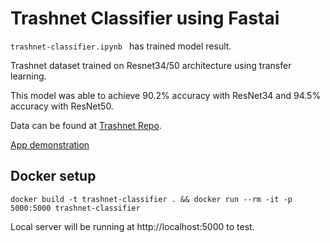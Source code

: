 # Trashnet Classifier using Fastai

`trashnet-classifier.ipynb ` has trained model result.


Trashnet dataset trained on Resnet34/50 architecture using transfer learning.

This model was able to achieve 90.2% accuracy with ResNet34 and 94.5% accuracy with ResNet50.

Data can be found at [Trashnet Repo](https://github.com/garythung/trashnet).

[App demonstration](https://garbage-recognizer.onrender.com)


## Docker setup
`docker build -t trashnet-classifier . && docker run --rm -it -p 5000:5000 trashnet-classifier`

Local server will be running at http://localhost:5000 to test.